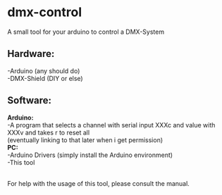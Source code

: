 # dmx-control
A small tool for your arduino to control a DMX-System

<h2>Hardware:</h2>
-Arduino (any should do)
<br/>-DMX-Shield (DIY or else)

<h2>Software:</h2>
<b>Arduino:</b>
<br/>-A program that selects a channel with serial input XXXc and value with XXXv and takes r to reset all
<br/>      (eventually linking to that later when i get permission)
<br/><b>PC:</b>
<br/>-Arduino Drivers (simply install the Arduino environment)
<br/>-This tool

<br/>For help with the usage of this tool, please consult the manual.
